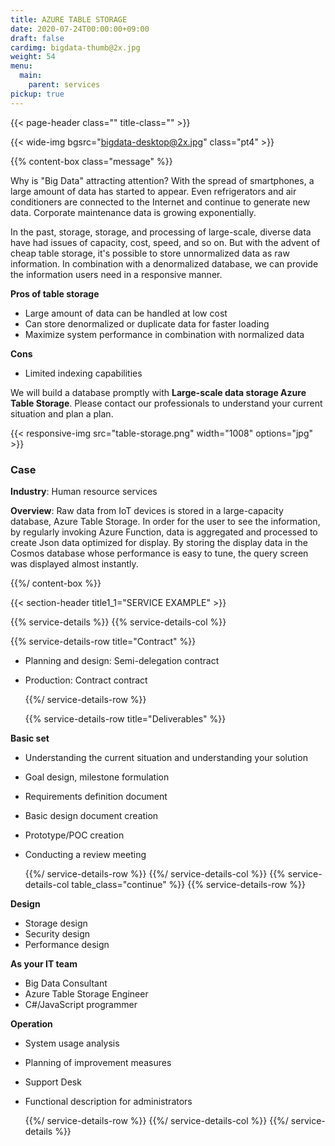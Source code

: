 ```yaml
---
title: AZURE TABLE STORAGE
date: 2020-07-24T00:00:00+09:00
draft: false
cardimg: bigdata-thumb@2x.jpg
weight: 54
menu:
  main:
    parent: services
pickup: true
---
```


{{< page-header class="" title-class="" >}}

{{< wide-img bgsrc="bigdata-desktop@2x.jpg" class="pt4" >}}

{{% content-box class="message" %}}

Why is "Big Data" attracting attention? With the spread of smartphones, a large amount of data has started to appear. Even refrigerators and air conditioners are connected to the Internet and continue to generate new data. Corporate maintenance data is growing exponentially.

In the past, storage, storage, and processing of large-scale, diverse data have had issues of capacity, cost, speed, and so on. But with the advent of cheap table storage, it's possible to store unnormalized data as raw information. In combination with a denormalized database, we can provide the information users need in a responsive manner.

**Pros of table storage**

- Large amount of data can be handled at low cost
- Can store denormalized or duplicate data for faster loading
- Maximize system performance in combination with normalized data

**Cons**

- Limited indexing capabilities

We will build a database promptly with **Large-scale data storage Azure Table Storage**. Please contact our professionals to understand your current situation and plan a plan.

{{< responsive-img src="table-storage.png" width="1008" options="jpg" >}}

### Case

**Industry**: Human resource services

**Overview**: Raw data from IoT devices is stored in a large-capacity database, Azure Table Storage. In order for the user to see the information, by regularly invoking Azure Function, data is aggregated and processed to create Json data optimized for display. By storing the display data in the Cosmos database whose performance is easy to tune, the query screen was displayed almost instantly.

{{%/ content-box %}}

{{< section-header title1_1="SERVICE EXAMPLE" >}}

{{% service-details %}}
{{% service-details-col %}}

  {{% service-details-row title="Contract" %}}

- Planning and design: Semi-delegation contract
- Production: Contract contract

  {{%/ service-details-row %}}

  {{% service-details-row title="Deliverables" %}}

**Basic set**

- Understanding the current situation and understanding your solution
- Goal design, milestone formulation
- Requirements definition document
- Basic design document creation
- Prototype/POC creation
- Conducting a review meeting

  {{%/ service-details-row %}}
  {{%/ service-details-col %}}
  {{% service-details-col table_class="continue" %}}
  {{% service-details-row %}}

**Design**

- Storage design
- Security design
- Performance design

**As your IT team**

- Big Data Consultant
- Azure Table Storage Engineer
- C#/JavaScript programmer

**Operation**

- System usage analysis
- Planning of improvement measures
- Support Desk
- Functional description for administrators

  {{%/ service-details-row %}}
  {{%/ service-details-col %}}
  {{%/ service-details %}}
